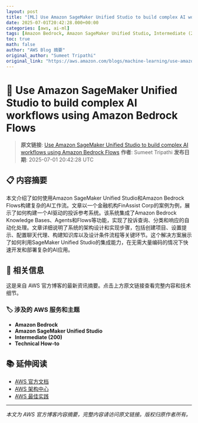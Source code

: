 ```yaml
---
layout: post
title: "[ML] Use Amazon SageMaker Unified Studio to build complex AI workflows using Amazon Bedrock Flows"
date: 2025-07-01T20:42:28.000+00:00
categories: [aws, ai-ml]
tags: [Amazon Bedrock, Amazon SageMaker Unified Studio, Intermediate (200), Technical How-to]
toc: true
math: false
author: "AWS Blog 摘要"
original_author: "Sumeet Tripathi"
original_link: "https://aws.amazon.com/blogs/machine-learning/use-amazon-sagemaker-unified-studio-to-build-complex-ai-workflows-using-amazon-bedrock-flows/"
---
```


# 🤖 Use Amazon SageMaker Unified Studio to build complex AI workflows using Amazon Bedrock Flows

> **原文链接**: [Use Amazon SageMaker Unified Studio to build complex AI workflows using Amazon Bedrock Flows](https://aws.amazon.com/blogs/machine-learning/use-amazon-sagemaker-unified-studio-to-build-complex-ai-workflows-using-amazon-bedrock-flows/)
> **作者**: Sumeet Tripathi
> **发布日期**: 2025-07-01 20:42:28 UTC

## 📋 内容摘要

本文介绍了如何使用Amazon SageMaker Unified Studio和Amazon Bedrock Flows构建复杂的AI工作流。文章以一个金融机构FinAssist Corp的案例为例，展示了如何构建一个AI驱动的投诉参考系统。该系统集成了Amazon Bedrock Knowledge Bases、Agents和Flows等功能，实现了投诉查询、分类和响应的自动化处理。文章详细说明了系统的架构设计和实现步骤，包括创建项目、设置提示、配置聊天代理、构建知识库以及设计条件流程等关键环节。这个解决方案展示了如何利用SageMaker Unified Studio的集成能力，在无需大量编码的情况下快速开发和部署复杂的AI应用。

## 🔗 相关信息

这是来自 AWS 官方博客的最新资讯摘要。点击上方原文链接查看完整内容和技术细节。

### 🏷️ 涉及的 AWS 服务和主题

- **Amazon Bedrock**
- **Amazon SageMaker Unified Studio**
- **Intermediate (200)**
- **Technical How-to**

## 📚 延伸阅读

- [AWS 官方文档](https://docs.aws.amazon.com/)
- [AWS 架构中心](https://aws.amazon.com/architecture/)
- [AWS 最佳实践](https://aws.amazon.com/architecture/well-architected/)

---

*本文为 AWS 官方博客内容摘要，完整内容请访问原文链接。版权归原作者所有。*